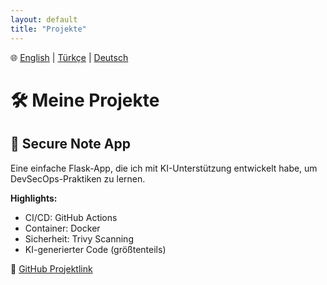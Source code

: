 ```yaml
---
layout: default
title: "Projekte"
---
```


🌐 [English](index.md) | [Türkçe](index-tr.md) | [Deutsch](index-de.md)

# 🛠️ Meine Projekte

## 🔐 Secure Note App

Eine einfache Flask-App, die ich mit KI-Unterstützung entwickelt habe, um DevSecOps-Praktiken zu lernen.

**Highlights:**
- CI/CD: GitHub Actions  
- Container: Docker  
- Sicherheit: Trivy Scanning  
- KI-generierter Code (größtenteils)

🔗 [GitHub Projektlink](https://github.com/atpdevsecops/guvenli-not-defteri)
